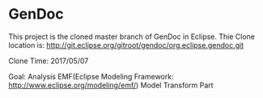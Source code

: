 # GenDoc
This project is the cloned master branch of GenDoc in Eclipse.
Thie Clone location is: http://git.eclipse.org/gitroot/gendoc/org.eclipse.gendoc.git

Clone Time: 2017/05/07

Goal: Analysis EMF(Eclipse Modeling Framework: http://www.eclipse.org/modeling/emf/) Model Transform Part 

